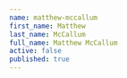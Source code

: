 ```yaml
---
name: matthew-mccallum
first_name: Matthew
last_name: McCallum
full_name: Matthew McCallum
active: false
published: true
---
```


